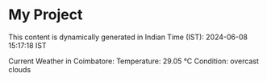 # My Project

This content is dynamically generated in Indian Time (IST): 2024-06-08 15:17:18 IST


Current Weather in Coimbatore:
Temperature: 29.05 °C
Condition: overcast clouds
